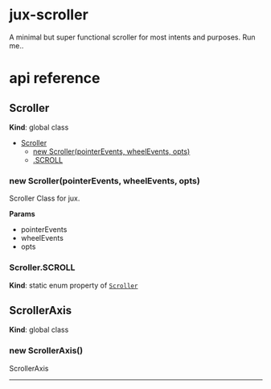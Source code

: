
# jux-scroller

A minimal but super functional scroller for most intents and purposes.
Run me..

# api reference

<a name="Scroller"></a>
## Scroller
**Kind**: global class  

* [Scroller](#Scroller)
  * [new Scroller(pointerEvents, wheelEvents, opts)](#new_Scroller_new)
  * [.SCROLL](#Scroller.SCROLL)

<a name="new_Scroller_new"></a>
### new Scroller(pointerEvents, wheelEvents, opts)
Scroller Class for jux.

**Params**
- pointerEvents
- wheelEvents
- opts

<a name="Scroller.SCROLL"></a>
### Scroller.SCROLL
**Kind**: static enum property of <code>[Scroller](#Scroller)</code>  

<a name="ScrollerAxis"></a>
## ScrollerAxis
**Kind**: global class  
<a name="new_ScrollerAxis_new"></a>
### new ScrollerAxis()
ScrollerAxis



* * *

